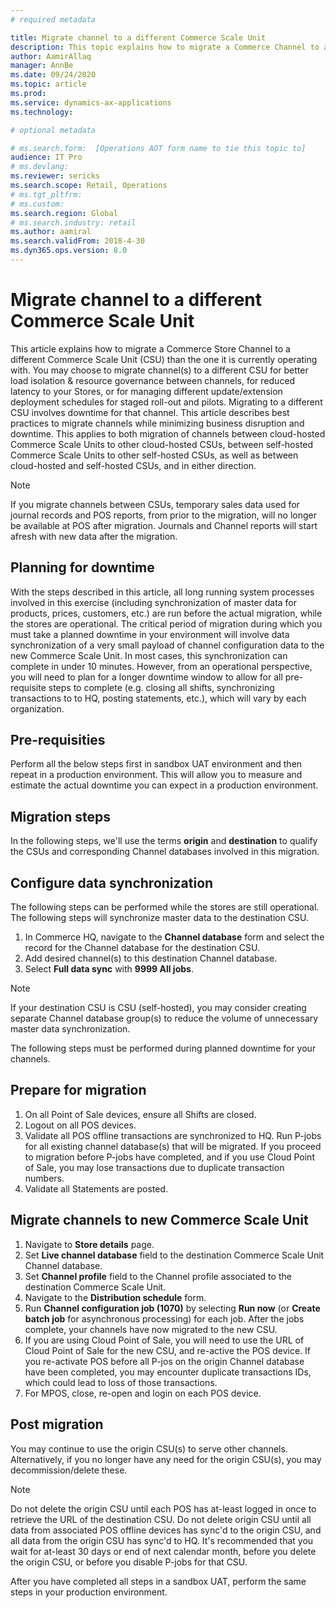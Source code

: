 ```yaml
---
# required metadata

title: Migrate channel to a different Commerce Scale Unit
description: This topic explains how to migrate a Commerce Channel to a different Commerce Scale Unit.
author: AamirAllaq
manager: AnnBe
ms.date: 09/24/2020
ms.topic: article
ms.prod:
ms.service: dynamics-ax-applications
ms.technology:

# optional metadata

# ms.search.form:  [Operations AOT form name to tie this topic to]
audience: IT Pro
# ms.devlang:
ms.reviewer: sericks
ms.search.scope: Retail, Operations
# ms.tgt_pltfrm:
# ms.custom: 
ms.search.region: Global
# ms.search.industry: retail
ms.author: aamiral
ms.search.validFrom: 2018-4-30
ms.dyn365.ops.version: 8.0
---
```


# Migrate channel to a different Commerce Scale Unit
This article explains how to migrate a Commerce Store Channel to a different Commerce Scale Unit (CSU) than the one it is currently operating with. You may choose to migrate channel(s) to a different CSU for better load isolation & resource governance between channels, for reduced latency to your Stores, or for managing different update/extension deployment schedules for staged roll-out and pilots. Migrating to a different CSU involves downtime for that channel. This article describes best practices to migrate channels while minimizing business disruption and downtime. This applies to both migration of channels between cloud-hosted Commerce Scale Units to other cloud-hosted CSUs, between self-hosted Commerce Scale Units to other self-hosted CSUs, as well as between cloud-hosted and self-hosted CSUs, and in either direction. 

> [!Note] 
> If you migrate channels between CSUs, temporary sales data used for journal records and POS reports, from prior to the migration, will no longer be available at POS after migration. Journals and Channel reports will start afresh with new data after the migration.

## Planning for downtime
With the steps described in this article, all long running system processes involved in this exercise (including synchronization of master data for products, prices, customers, etc.) are run before the actual migration, while the stores are operational. The critical period of migration during which you must take a planned downtime in your environment will involve data synchronization of a very small payload of channel configuration data to the new Commerce Scale Unit. In most cases, this synchronization can complete in under 10 minutes. However, from an operational perspective, you will need to plan for a longer downtime window to allow for all pre-requisite steps to complete (e.g. closing all shifts, synchronizing transactions to to HQ, posting statements, etc.), which will vary by each organization.

## Pre-requisities
Perform all the below steps first in sandbox UAT environment and then repeat in a production environment. This will allow you to measure and estimate the actual downtime you can expect in a production environment. 

## Migration steps

In the following steps, we'll use the terms **origin** and **destination** to qualify the CSUs and corresponding Channel databases involved in this migration. 

## Configure data synchronization

The following steps can be performed while the stores are still operational. The following steps will synchronize master data to the destination CSU.

1. In Commerce HQ, navigate to the **Channel database** form and select the record for the Channel database for the destination CSU. 
2. Add desired channel(s) to this destination Channel database.
3. Select **Full data sync** with **9999 All jobs**.

> [!Note]
> If your destination CSU is CSU (self-hosted), you may consider creating separate Channel database group(s) to reduce the volume of unnecessary master data synchronization.  

The following steps must be performed during planned downtime for your channels.

## Prepare for migration

1. On all Point of Sale devices, ensure all Shifts are closed.
2. Logout on all POS devices.
3. Validate all POS offline transactions are synchronized to HQ. Run P-jobs for all existing channel database(s) that will be migrated. If you proceed to migration before P-jobs have completed, and if you use Cloud Point of Sale, you may lose transactions due to duplicate transaction numbers.
4. Validate all Statements are posted.

## Migrate channels to new Commerce Scale Unit

1. Navigate to **Store details** page.
2. Set **Live channel database** field to the destination Commerce Scale Unit Channel database.
3. Set **Channel profile** field to the Channel profile associated to the destination Commerce Scale Unit.
4. Navigate to the **Distribution schedule** form.
5. Run **Channel configuration job (1070)** by selecting **Run now** (or **Create batch job** for asynchronous processing) for each job. After the jobs complete, your channels have now migrated to the new CSU. 
6. If you are using Cloud Point of Sale, you will need to use the URL of Cloud Point of Sale for the new CSU, and re-active the POS device. If you re-activate POS before all P-jos on the origin Channel database have been completed, you may encounter duplicate transactions IDs, which could lead to loss of those transactions. 
7. For MPOS, close, re-open and login on each POS device.


## Post migration

You may continue to use the origin CSU(s) to serve other channels. Alternatively, if you no longer have any need for the origin CSU(s), you may decommission/delete these. 

> [!Note]
> Do not delete the origin CSU until each POS has at-least logged in once to retrieve the URL of the destination CSU.
> Do not delete origin CSU until all data from associated POS offline devices has sync'd to the origin CSU, and all data from the origin CSU has sync'd to HQ. It's recommended that you wait for at-least 30 days or end of next calendar month, before you delete the origin CSU, or before you disable P-jobs for that CSU.


After you have completed all steps in a sandbox UAT, perform the same steps in your production environment. 
